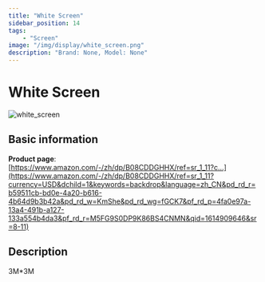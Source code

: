 ```yaml
---
title: "White Screen"
sidebar_position: 14
tags:
    - "Screen"
image: "/img/display/white_screen.png"
description: "Brand: None, Model: None"
---
```

# White Screen

![white_screen](/img/display/white_screen.png)

## Basic information

**Product page**: [https://www.amazon.com/-/zh/dp/B08CDDGHHX/ref=sr_1_11?c...](https://www.amazon.com/-/zh/dp/B08CDDGHHX/ref=sr_1_11?currency=USD&dchild=1&keywords=backdrop&language=zh_CN&pd_rd_r=b59511cb-bd0e-4a20-b616-4b64d9b3b42a&pd_rd_w=KmShe&pd_rd_wg=fGCK7&pf_rd_p=4fa0e97a-13a4-491b-a127-133a554b4da3&pf_rd_r=M5FG9S0DP9K86BS4CNMN&qid=1614909646&sr=8-11)

## Description

3M\*3M


